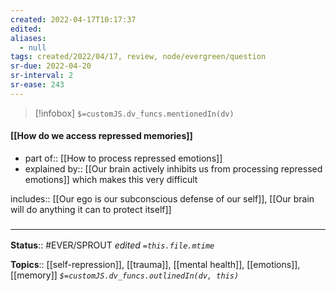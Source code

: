 ```yaml
---
created: 2022-04-17T10:17:37 
edited: 
aliases:
  - null
tags: created/2022/04/17, review, node/evergreen/question
sr-due: 2022-04-20
sr-interval: 2
sr-ease: 243
---
```

> [!infobox]
`$=customJS.dv_funcs.mentionedIn(dv)`

#### [[How do we access repressed memories]]

- part of:: [[How to process repressed emotions]]
- explained by:: [[Our brain actively inhibits us from processing repressed emotions]] which makes this very difficult

includes:: [[Our ego is our subconscious defense of our self]], [[Our brain will do anything it can to protect itself]]


### <hr class="footnote"/>

**Status**:: #EVER/SPROUT
*edited `=this.file.mtime`*

**Topics**:: [[self-repression]], [[trauma]], [[mental health]], [[emotions]], [[memory]]
*`$=customJS.dv_funcs.outlinedIn(dv, this)`*

